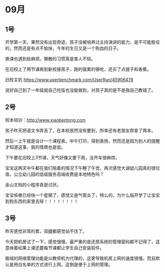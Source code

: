 # 09月

## 1号
开学第一天，果然没有出现奇迹，孩子没被培养过主持演讲的能力，是不可能胜任的，然而还是有点不愉快，今年的生日又是一个狗血的日子。

换课也遇到些麻烦。懒散的习惯真是害人不轻。

在旧校上了两节课再到新校接孩子，跑的我累的够呛，还买了点提子和香蕉。

旧校主机 https://www.userbenchmark.com/UserRun/45906478

说好自己到了一年级就自己吃饭也没能做到，对孩子真的是不是我自己教错了。

## 2号
校本培训：http://www.xiaobentong.com

孩子昨天把语文书弄丢了，在本校居然没有要到，所幸还有老朋友帮拿了两本。

然后一上午就是设计一个课程表。中午打印，得到表扬，然而还是因为别人的提醒才知道这事，我的情商也是低。

下午要在旧校上3节课，天气好像又要下雨，没开车很麻烦。

宝宝这两天中午都在我们陪着的情况下午睡了午觉，再次感觉大湖幼儿园真的很垃圾。公立幼儿园的低级服务高端收费是本地特色吗？

金山文档的小程序真是讨厌。

宝宝咳嗽已经快一个星期了，感觉又是气管炎了，特么的，为什么临开学了让宝宝到狗东西的家里去呀！！！！！！！！

## 3号

昨天感觉非常的累，双腿都感觉站不住了。

今天把机房试了一下，感觉很慢。最严重的是还原系统的管理密码都不记得了，这意味着如果上课还要每节课都让学生自己安装软件。

极域的网络管理功能是以教师机为代理的，这更导致机房上网的速度很慢。而且默认是用白名单的方式进行上网，这倒是便于上网的管理。